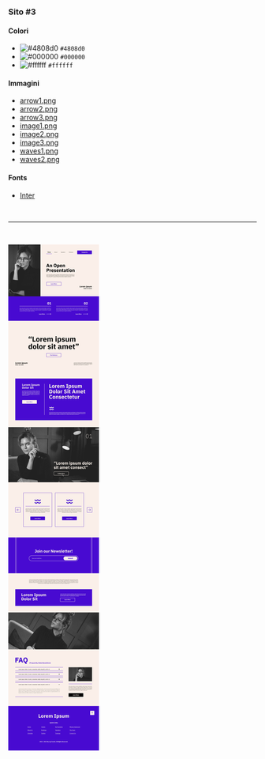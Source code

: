 ### Sito #3

#### Colori

* ![#4808d0](https://placehold.co/16x16/4808d0/4808d0.png) `#4808d0`
* ![#000000](https://placehold.co/16x16/000000/000000.png) `#000000`
* ![#ffffff](https://placehold.co/16x16/ffffff/ffffff.png) `#ffffff`

#### Immagini

* [arrow1.png](./arrow1.png)
* [arrow2.png](./arrow2.png)
* [arrow3.png](./arrow3.png)
* [image1.png](./image1.png)
* [image2.png](./image2.png)
* [image3.png](./image3.png)
* [waves1.png](./waves1.png)
* [waves2.png](./waves2.png)

#### Fonts

* [Inter](https://fonts.google.com/specimen/Inter)

<br/><hr/><br/>

![mockup](./website-2.jpg)